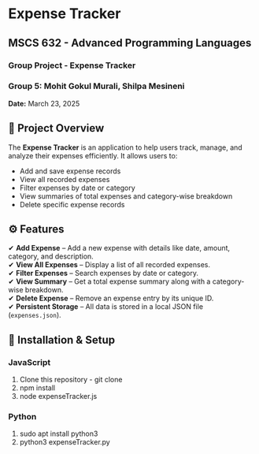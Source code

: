 # Expense Tracker

## MSCS 632 - Advanced Programming Languages  
### Group Project - Expense Tracker  
### Group 5: Mohit Gokul Murali, Shilpa Mesineni  
**Date:** March 23, 2025  

## 📌 Project Overview  
The **Expense Tracker** is an application to help users track, manage, and analyze their expenses efficiently. It allows users to:  
- Add and save expense records  
- View all recorded expenses  
- Filter expenses by date or category  
- View summaries of total expenses and category-wise breakdown  
- Delete specific expense records  

## ⚙️ Features  
✔ **Add Expense** – Add a new expense with details like date, amount, category, and description.  
✔ **View All Expenses** – Display a list of all recorded expenses.  
✔ **Filter Expenses** – Search expenses by date or category.  
✔ **View Summary** – Get a total expense summary along with a category-wise breakdown.  
✔ **Delete Expense** – Remove an expense entry by its unique ID.  
✔ **Persistent Storage** – All data is stored in a local JSON file (`expenses.json`).  

## 🚀 Installation & Setup  
### JavaScript
1. Clone this repository - git clone
2. npm install
3. node expenseTracker.js

### Python
1. sudo apt install python3
2. python3 expenseTracker.py
